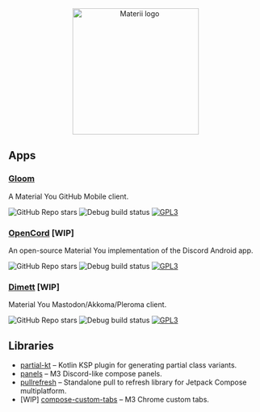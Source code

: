 <div align="center" >
    <img width="250px" src="images/materii-logo.png" alt="Materii logo">
</div>

## Apps

### [Gloom](https://github.com/MateriiApps/Gloom)
A Material You GitHub Mobile client.

![GitHub Repo stars](https://img.shields.io/github/stars/MateriiApps/Gloom?style=for-the-badge&logo=github&label=Stars)
![Debug build status](https://img.shields.io/github/actions/workflow/status/MateriiApps/Gloom/android.yml?label=Debug%20Build&logo=github&style=for-the-badge&branch=main)
[![GPL3](https://img.shields.io/badge/License-GPL3-blue?style=for-the-badge)](https://github.com/MateriiApps/Gloom/blob/main/LICENSE)

### [OpenCord](https://github.com/MateriiApps/OpenCord) \[WIP]
An open-source Material You implementation of the Discord Android app.

![GitHub Repo stars](https://img.shields.io/github/stars/MateriiApps/OpenCord?style=for-the-badge&logo=github&label=Stars)
![Debug build status](https://img.shields.io/github/actions/workflow/status/MateriiApps/OpenCord/android.yml?style=for-the-badge&logo=github&label=Debug%20Build)
[![GPL3](https://img.shields.io/badge/License-GPL3-blue?style=for-the-badge)](https://github.com/MateriiApps/OpenCord/blob/master/LICENSE)

### [Dimett](https://github.com/MateriiApps/Dimett) \[WIP]
Material You Mastodon/Akkoma/Pleroma client.

![GitHub Repo stars](https://img.shields.io/github/stars/MateriiApps/Dimett?style=for-the-badge&logo=github&label=Stars)
![Debug build status](https://img.shields.io/github/actions/workflow/status/MateriiApps/Dimett/android.yml?style=for-the-badge&logo=github&label=Debug%20Build)
[![GPL3](https://img.shields.io/badge/License-GPL3-blue?style=for-the-badge)](https://github.com/MateriiApps/Dimett/blob/main/LICENSE)

## Libraries

- [partial-kt](https://github.com/MateriiApps/partial-kt) – Kotlin KSP plugin for generating partial class variants.
- [panels](https://github.com/MateriiApps/panels) – M3 Discord-like compose panels.
- [pullrefresh](https://github.com/MateriiApps/pullrefresh) – Standalone pull to refresh library for Jetpack Compose multiplatform.
- \[WIP] [compose-custom-tabs](https://github.com/MateriiApps/compose-custom-tabs) – M3 Chrome custom tabs.
